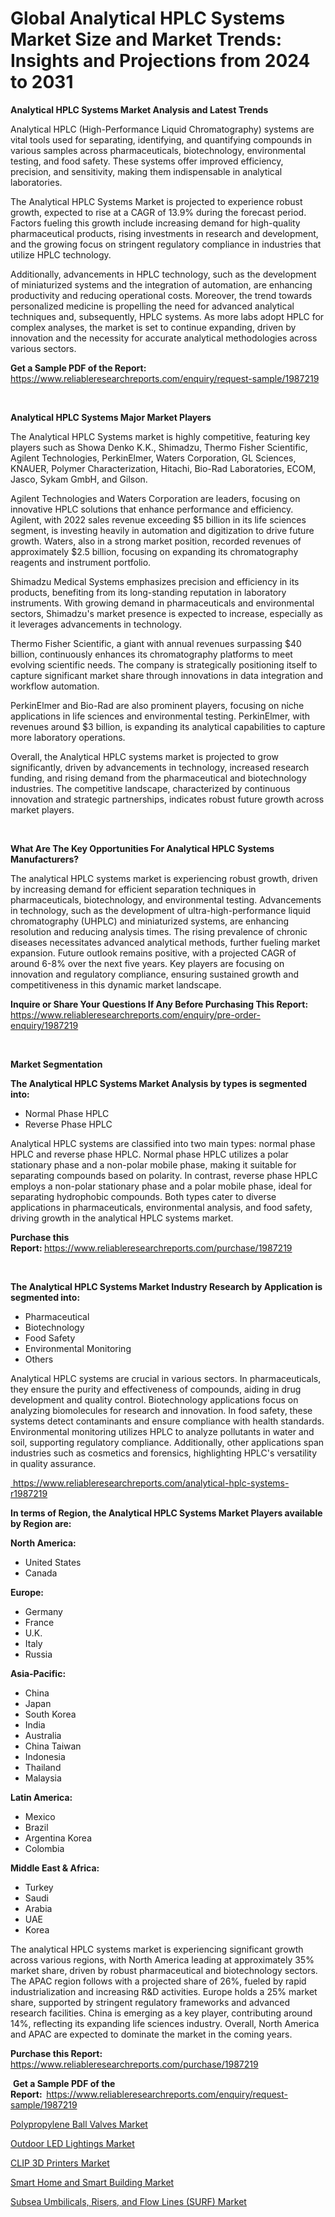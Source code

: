<p><h1>Global Analytical HPLC Systems Market Size and Market Trends: Insights and Projections from 2024 to 2031</h1></p><p><strong>Analytical HPLC Systems Market Analysis and Latest Trends</strong></p>
<p><p>Analytical HPLC (High-Performance Liquid Chromatography) systems are vital tools used for separating, identifying, and quantifying compounds in various samples across pharmaceuticals, biotechnology, environmental testing, and food safety. These systems offer improved efficiency, precision, and sensitivity, making them indispensable in analytical laboratories.</p><p>The Analytical HPLC Systems Market is projected to experience robust growth, expected to rise at a CAGR of 13.9% during the forecast period. Factors fueling this growth include increasing demand for high-quality pharmaceutical products, rising investments in research and development, and the growing focus on stringent regulatory compliance in industries that utilize HPLC technology. </p><p>Additionally, advancements in HPLC technology, such as the development of miniaturized systems and the integration of automation, are enhancing productivity and reducing operational costs. Moreover, the trend towards personalized medicine is propelling the need for advanced analytical techniques and, subsequently, HPLC systems. As more labs adopt HPLC for complex analyses, the market is set to continue expanding, driven by innovation and the necessity for accurate analytical methodologies across various sectors.</p></p>
<p><strong>Get a Sample PDF of the Report:&nbsp;</strong> <a href="https://www.reliableresearchreports.com/enquiry/request-sample/1987219?utm_campaign=5&utm_medium=2&utm_source=Github&utm_content=ia&utm_term=25102024&utm_id=analytical-hplc-systems">https://www.reliableresearchreports.com/enquiry/request-sample/1987219</a></p>
<p>&nbsp;</p>
<p><strong>Analytical HPLC Systems Major Market Players</strong></p>
<p><p>The Analytical HPLC Systems market is highly competitive, featuring key players such as Showa Denko K.K., Shimadzu, Thermo Fisher Scientific, Agilent Technologies, PerkinElmer, Waters Corporation, GL Sciences, KNAUER, Polymer Characterization, Hitachi, Bio-Rad Laboratories, ECOM, Jasco, Sykam GmbH, and Gilson. </p><p>Agilent Technologies and Waters Corporation are leaders, focusing on innovative HPLC solutions that enhance performance and efficiency. Agilent, with 2022 sales revenue exceeding $5 billion in its life sciences segment, is investing heavily in automation and digitization to drive future growth. Waters, also in a strong market position, recorded revenues of approximately $2.5 billion, focusing on expanding its chromatography reagents and instrument portfolio.</p><p>Shimadzu Medical Systems emphasizes precision and efficiency in its products, benefiting from its long-standing reputation in laboratory instruments. With growing demand in pharmaceuticals and environmental sectors, Shimadzu's market presence is expected to increase, especially as it leverages advancements in technology.</p><p>Thermo Fisher Scientific, a giant with annual revenues surpassing $40 billion, continuously enhances its chromatography platforms to meet evolving scientific needs. The company is strategically positioning itself to capture significant market share through innovations in data integration and workflow automation.</p><p>PerkinElmer and Bio-Rad are also prominent players, focusing on niche applications in life sciences and environmental testing. PerkinElmer, with revenues around $3 billion, is expanding its analytical capabilities to capture more laboratory operations.</p><p>Overall, the Analytical HPLC systems market is projected to grow significantly, driven by advancements in technology, increased research funding, and rising demand from the pharmaceutical and biotechnology industries. The competitive landscape, characterized by continuous innovation and strategic partnerships, indicates robust future growth across market players.</p></p>
<p>&nbsp;</p>
<p><strong>What Are The Key Opportunities For Analytical HPLC Systems Manufacturers?</strong></p>
<p><p>The analytical HPLC systems market is experiencing robust growth, driven by increasing demand for efficient separation techniques in pharmaceuticals, biotechnology, and environmental testing. Advancements in technology, such as the development of ultra-high-performance liquid chromatography (UHPLC) and miniaturized systems, are enhancing resolution and reducing analysis times. The rising prevalence of chronic diseases necessitates advanced analytical methods, further fueling market expansion. Future outlook remains positive, with a projected CAGR of around 6-8% over the next five years. Key players are focusing on innovation and regulatory compliance, ensuring sustained growth and competitiveness in this dynamic market landscape.</p></p>
<p><strong>Inquire or Share Your Questions If Any Before Purchasing This Report:</strong> <a href="https://www.reliableresearchreports.com/enquiry/pre-order-enquiry/1987219?utm_campaign=5&utm_medium=2&utm_source=Github&utm_content=ia&utm_term=25102024&utm_id=analytical-hplc-systems">https://www.reliableresearchreports.com/enquiry/pre-order-enquiry/1987219</a></p>
<p>&nbsp;</p>
<p><strong>Market Segmentation</strong></p>
<p><strong>The Analytical HPLC Systems Market Analysis by types is segmented into:</strong></p>
<p><ul><li>Normal Phase HPLC</li><li>Reverse Phase HPLC</li></ul></p>
<p><p>Analytical HPLC systems are classified into two main types: normal phase HPLC and reverse phase HPLC. Normal phase HPLC utilizes a polar stationary phase and a non-polar mobile phase, making it suitable for separating compounds based on polarity. In contrast, reverse phase HPLC employs a non-polar stationary phase and a polar mobile phase, ideal for separating hydrophobic compounds. Both types cater to diverse applications in pharmaceuticals, environmental analysis, and food safety, driving growth in the analytical HPLC systems market.</p></p>
<p><strong>Purchase this Report:&nbsp;</strong><a href="https://www.reliableresearchreports.com/purchase/1987219?utm_campaign=5&utm_medium=2&utm_source=Github&utm_content=ia&utm_term=25102024&utm_id=analytical-hplc-systems">https://www.reliableresearchreports.com/purchase/1987219</a></p>
<p>&nbsp;</p>
<p><strong>The Analytical HPLC Systems Market Industry Research by Application is segmented into:</strong></p>
<p><ul><li>Pharmaceutical</li><li>Biotechnology</li><li>Food Safety</li><li>Environmental Monitoring</li><li>Others</li></ul></p>
<p><p>Analytical HPLC systems are crucial in various sectors. In pharmaceuticals, they ensure the purity and effectiveness of compounds, aiding in drug development and quality control. Biotechnology applications focus on analyzing biomolecules for research and innovation. In food safety, these systems detect contaminants and ensure compliance with health standards. Environmental monitoring utilizes HPLC to analyze pollutants in water and soil, supporting regulatory compliance. Additionally, other applications span industries such as cosmetics and forensics, highlighting HPLC's versatility in quality assurance.</p></p>
<p><a href="https://www.reliableresearchreports.com/analytical-hplc-systems-r1987219?utm_campaign=5&utm_medium=2&utm_source=Github&utm_content=ia&utm_term=25102024&utm_id=analytical-hplc-systems">&nbsp;https://www.reliableresearchreports.com/analytical-hplc-systems-r1987219</a></p>
<p><strong>In terms of Region, the Analytical HPLC Systems Market Players available by Region are:</strong></p>
<p>
    <p> <strong> North America: </strong>
        <ul>
            <li>United States</li>
            <li>Canada</li>
        </ul>
        </p> 
    <p> <strong> Europe: </strong>
        <ul>
            <li>Germany</li>
            <li>France</li>
            <li>U.K.</li>
            <li>Italy</li>
            <li>Russia</li>
        </ul>
        </p> 
    <p> <strong> Asia-Pacific: </strong>
        <ul>
            <li>China</li>
            <li>Japan</li>
            <li>South Korea</li>
            <li>India</li>
            <li>Australia</li>
            <li>China Taiwan</li>
            <li>Indonesia</li>
            <li>Thailand</li>
            <li>Malaysia</li>
        </ul>
        </p> 
    <p> <strong> Latin America: </strong>
        <ul>
            <li>Mexico</li>
            <li>Brazil</li>
            <li>Argentina Korea</li>
            <li>Colombia</li>
        </ul>
        </p> 
    <p> <strong> Middle East & Africa: </strong>
        <ul>
            <li>Turkey</li>
            <li>Saudi</li>
            <li>Arabia</li>
            <li>UAE</li>
            <li>Korea</li>
        </ul>
    </p>
    </p>
<p><p>The analytical HPLC systems market is experiencing significant growth across various regions, with North America leading at approximately 35% market share, driven by robust pharmaceutical and biotechnology sectors. The APAC region follows with a projected share of 26%, fueled by rapid industrialization and increasing R&D activities. Europe holds a 25% market share, supported by stringent regulatory frameworks and advanced research facilities. China is emerging as a key player, contributing around 14%, reflecting its expanding life sciences industry. Overall, North America and APAC are expected to dominate the market in the coming years.</p></p>
<p><strong>Purchase this Report: </strong><a href="https://www.reliableresearchreports.com/purchase/1987219?utm_campaign=5&utm_medium=2&utm_source=Github&utm_content=ia&utm_term=25102024&utm_id=analytical-hplc-systems">https://www.reliableresearchreports.com/purchase/1987219</a></p>
<p>&nbsp;<strong>Get a Sample PDF of the Report:&nbsp;&nbsp;</strong><a href="https://www.reliableresearchreports.com/enquiry/request-sample/1987219?utm_campaign=5&utm_medium=2&utm_source=Github&utm_content=ia&utm_term=25102024&utm_id=analytical-hplc-systems">https://www.reliableresearchreports.com/enquiry/request-sample/1987219</a></p>
<p><strong></strong></p>
<p><p><a href="https://issuu.com/reportprime-2/docs/polypropylene-ball-valves-market-si_824f19dfaa3909?utm_campaign=5&utm_medium=2&utm_source=Github&utm_content=ia&utm_term=25102024&utm_id=analytical-hplc-systems">Polypropylene Ball Valves Market</a></p><p><a href="https://www.linkedin.com/pulse/outdoor-led-lightings-market-evolution-global-trends-regional-x2ine?utm_campaign=5&utm_medium=2&utm_source=Github&utm_content=ia&utm_term=25102024&utm_id=analytical-hplc-systems">Outdoor LED Lightings Market</a></p><p><a href="https://issuu.com/reportprime-2/docs/clip-3d-printers-market-size-2030.p_74e917cac64581?utm_campaign=5&utm_medium=2&utm_source=Github&utm_content=ia&utm_term=25102024&utm_id=analytical-hplc-systems">CLIP 3D Printers Market</a></p><p><a href="https://www.linkedin.com/pulse/emerging-trends-smart-home-building-market-detailed-overview-vst9e?utm_campaign=5&utm_medium=2&utm_source=Github&utm_content=ia&utm_term=25102024&utm_id=analytical-hplc-systems">Smart Home and Smart Building Market</a></p><p><a href="https://github.com/HeatherFernandez476/Market-Research-Report-List-1/blob/main/subsea-umbilicals-risers-and-flow-lines-surf-market.md?utm_campaign=5&utm_medium=2&utm_source=Github&utm_content=ia&utm_term=25102024&utm_id=analytical-hplc-systems">Subsea Umbilicals, Risers, and Flow Lines (SURF) Market</a></p></p>